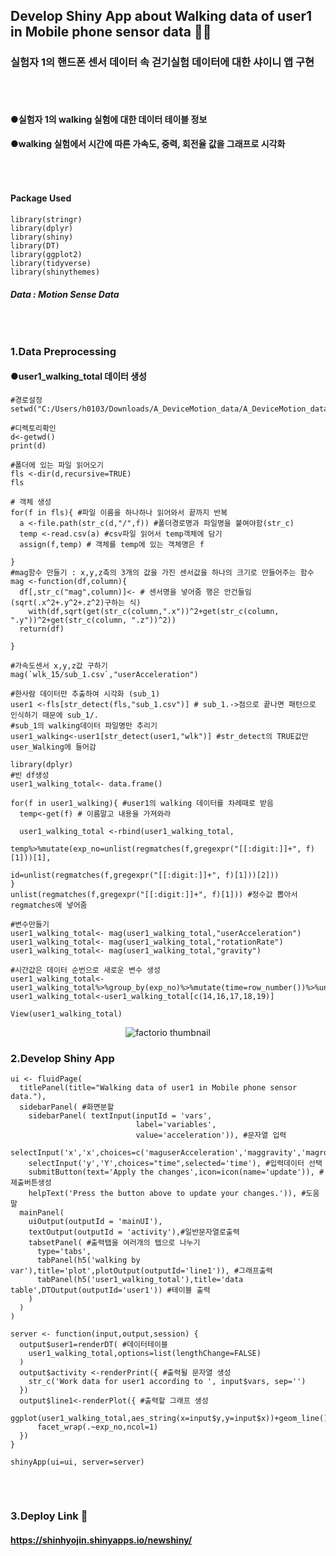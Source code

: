 ## **Develop Shiny App about Walking data of user1 in Mobile phone sensor data** 🚶📱
### **실험자 1의 핸드폰 센서 데이터 속 걷기실험 데이터에 대한 샤이니 앱 구현**
###### ⠀
#### ●실험자 1의 walking 실험에 대한 데이터 테이블 정보
#### ●walking 실험에서 시간에 따른 가속도, 중력, 회전율 값을 그래프로 시각화 
###### ⠀
#### Package Used
```
library(stringr)
library(dplyr)
library(shiny)
library(DT)
library(ggplot2)
library(tidyverse)
library(shinythemes)
```
##### Data : Motion Sense Data
###### ⠀
### 1.Data Preprocessing
#### ●user1_walking_total 데이터 생성
```
#경로설정
setwd("C:/Users/h0103/Downloads/A_DeviceMotion_data/A_DeviceMotion_data")

#디렉토리확인
d<-getwd()
print(d)

#폴더에 있는 파일 읽어오기
fls <-dir(d,recursive=TRUE)
fls

# 객체 생성
for(f in fls){ #파일 이름을 하나하나 읽어와서 끝까지 반복
  a <-file.path(str_c(d,"/",f)) #폴더경로명과 파일명을 붙여야함(str_c)
  temp <-read.csv(a) #csv파일 읽어서 temp객체에 담기
  assign(f,temp) # 객체를 temp에 있는 객체명은 f
  
}
#mag함수 만들기 : x,y,z축의 3개의 값을 가진 센서값을 하나의 크기로 만들어주는 함수
mag <-function(df,column){
  df[,str_c("mag",column)]<- # 센서명을 넣어줌 행은 안건들임 (sqrt(.x^2+.y^2+.z^2)구하는 식)
    with(df,sqrt(get(str_c(column,".x"))^2+get(str_c(column, ".y"))^2+get(str_c(column, ".z"))^2))
  return(df)
  
}

#가속도센서 x,y,z값 구하기
mag(`wlk_15/sub_1.csv`,"userAcceleration")

#한사람 데이터만 추출하여 시각화 (sub_1)
user1 <-fls[str_detect(fls,"sub_1.csv")] # sub_1.->점으로 끝나면 패턴으로 인식하기 때문에 sub_1/.
#sub_1의 walking데이터 파일명만 추리기
user1_walking<-user1[str_detect(user1,"wlk")] #str_detect의 TRUE값만 user_Walking에 들어감

library(dplyr)
#빈 df생성
user1_walking_total<- data.frame()

for(f in user1_walking){ #user1의 walking 데이터를 차례때로 받음
  temp<-get(f) # 이름말고 내용을 가져와라
  
  user1_walking_total <-rbind(user1_walking_total,
                              temp%>%mutate(exp_no=unlist(regmatches(f,gregexpr("[[:digit:]]+", f)[1]))[1],
                                            id=unlist(regmatches(f,gregexpr("[[:digit:]]+", f)[1]))[2]))
}
unlist(regmatches(f,gregexpr("[[:digit:]]+", f)[1])) #정수값 뽑아서 regmatches에 넣어줌

#변수만들기
user1_walking_total<- mag(user1_walking_total,"userAcceleration")
user1_walking_total<- mag(user1_walking_total,"rotationRate")
user1_walking_total<- mag(user1_walking_total,"gravity")

#시간값은 데이터 순번으로 새로운 변수 생성
user1_walking_total<-user1_walking_total%>%group_by(exp_no)%>%mutate(time=row_number())%>%ungroup()
user1_walking_total<-user1_walking_total[c(14,16,17,18,19)]

View(user1_walking_total)
```
<p align="center">
  <img src="https://user-images.githubusercontent.com/80669371/125882173-9ffca611-3c48-4d84-bfc7-13cde61fe4ea.png" alt="factorio thumbnail"/>
</p> 


### 2.Develop Shiny App
```
ui <- fluidPage(
  titlePanel(title="Walking data of user1 in Mobile phone sensor data."),
  sidebarPanel( #화면분할
    sidebarPanel( textInput(inputId = 'vars',
                            label='variables',
                            value='acceleration')), #문자열 입력
    selectInput('x','x',choices=c('maguserAcceleration','maggravity','magrotationRate'),selected='maguserAcceleration'),
    selectInput('y','Y',choices="time",selected='time'), #입력데이터 선택
    submitButton(text='Apply the changes',icon=icon(name='update')), #제출버튼생성
    helpText('Press the button above to update your changes.')), #도움말
  mainPanel(
    uiOutput(outputId = 'mainUI'), 
    textOutput(outputId = 'activity'),#일반문자열로출력
    tabsetPanel( #출력탭을 여러개의 탭으로 나누기
      type='tabs',
      tabPanel(h5('walking by var'),title='plot',plotOutput(outputId='line1')), #그래프출력
      tabPanel(h5('user1_walking_total'),title='data table',DTOutput(outputId='user1')) #테이블 출력
    )
  )
)

server <- function(input,output,session) {
  output$user1=renderDT( #데이터테이블
    user1_walking_total,options=list(lengthChange=FALSE)
  )
  output$activity <-renderPrint({ #출력될 문자열 생성
    str_c('Work data for user1 according to ', input$vars, sep='')
  })
  output$line1<-renderPlot({ #출력할 그래프 생성
    ggplot(user1_walking_total,aes_string(x=input$y,y=input$x))+geom_line()+
      facet_wrap(.~exp_no,ncol=1)
  })
}

shinyApp(ui=ui, server=server)
```
###### ⠀
### 3.Deploy Link 🔗
#### https://shinhyojin.shinyapps.io/newshiny/



